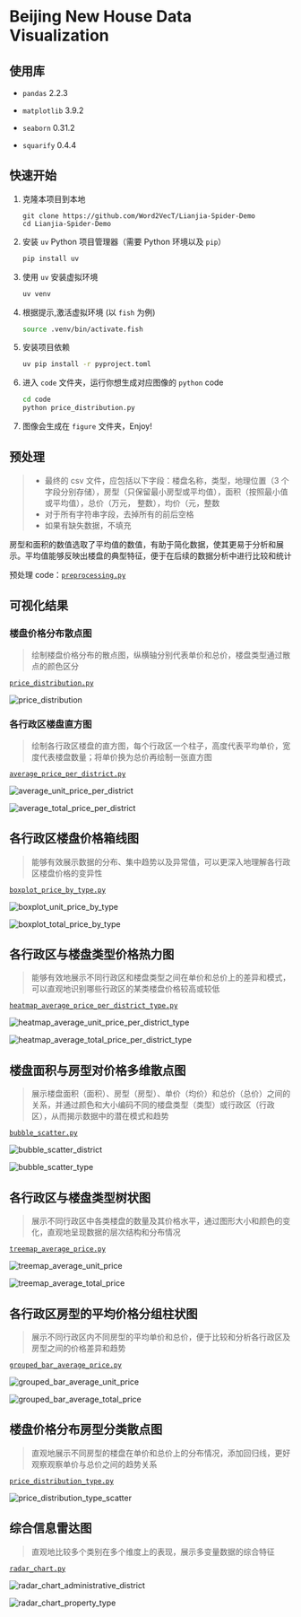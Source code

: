 # Beijing New House Data Visualization

## 使用库

- `pandas` 2.2.3

- `matplotlib` 3.9.2

- `seaborn` 0.31.2

- `squarify` 0.4.4

## 快速开始

1. 克隆本项目到本地

    ```git
    git clone https://github.com/Word2VecT/Lianjia-Spider-Demo
    cd Lianjia-Spider-Demo
    ```

2. 安装 `uv` Python 项目管理器（需要 Python 环境以及 `pip`）

    ```bash
    pip install uv
    ```

3. 使用 `uv` 安装虚拟环境

    ```bash
    uv venv
    ```

4. 根据提示,激活虚拟环境 (以 `fish` 为例)

    ```bash
    source .venv/bin/activate.fish
    ```

5. 安装项目依赖

    ```bash
    uv pip install -r pyproject.toml
    ```

6. 进入 `code` 文件夹，运行你想生成对应图像的 `python` code

    ```bash
    cd code
    python price_distribution.py
    ```

7. 图像会生成在 `figure` 文件夹，Enjoy!

## 预处理

> - 最终的 csv 文件，应包括以下字段：楼盘名称，类型，地理位置（3 个字段分别存储），房型（只保留最小房型或平均值），面积（按照最小值或平均值），总价（万元， 整数），均价（元，整数
> - 对于所有字符串字段，去掉所有的前后空格
> - 如果有缺失数据，不填充

房型和面积的数值选取了平均值的数值，有助于简化数据，使其更易于分析和展示。平均值能够反映出楼盘的典型特征，便于在后续的数据分析中进行比较和统计

预处理 code：[`preprocessing.py`](code/preprocessing.py)

## 可视化结果

### 楼盘价格分布散点图

> 绘制楼盘价格分布的散点图，纵横轴分别代表单价和总价，楼盘类型通过散点的颜色区分

[`price_distribution.py`](code/price_distribution.py)

![price_distribution](figure/price_distribution.png)

### 各行政区楼盘直方图

> 绘制各行政区楼盘的直方图，每个行政区一个柱子，高度代表平均单价，宽度代表楼盘数量；将单价换为总价再绘制一张直方图

[`average_price_per_district.py`](code/average_price_per_district.py)

![average_unit_price_per_district](figure/average_unit_price_per_district.png)

![average_total_price_per_district](figure/average_total_price_per_district.png)

## 各行政区楼盘价格箱线图

> 能够有效展示数据的分布、集中趋势以及异常值，可以更深入地理解各行政区楼盘价格的变异性

[`boxplot_price_by_type.py`](code/boxplot_price_by_type.py)

![boxplot_unit_price_by_type](figure/boxplot_unit_price_by_type.png)

![boxplot_total_price_by_type](figure/boxplot_total_price_by_type.png)

## 各行政区与楼盘类型价格热力图

> 能够有效地展示不同行政区和楼盘类型之间在单价和总价上的差异和模式，可以直观地识别哪些行政区的某类楼盘价格较高或较低

[`heatmap_average_price_per_district_type.py`](code/heatmap_average_price_per_district_type.py)

![heatmap_average_unit_price_per_district_type](figure/heatmap_average_unit_price_per_district_type.png)

![heatmap_average_total_price_per_district_type](figure/heatmap_average_total_price_per_district_type.png)

## 楼盘面积与房型对价格多维散点图

> 展示楼盘面积（面积）、房型（房型）、单价（均价）和总价（总价）之间的关系，并通过颜色和大小编码不同的楼盘类型（类型）或行政区（行政区），从而揭示数据中的潜在模式和趋势

[`bubble_scatter.py`](code/bubble_scatter.py)

![bubble_scatter_district](figure/bubble_scatter_district.png)

![bubble_scatter_type](figure/bubble_scatter_type.png)

## 各行政区与楼盘类型树状图

> 展示不同行政区中各类楼盘的数量及其价格水平，通过图形大小和颜色的变化，直观地呈现数据的层次结构和分布情况

[`treemap_average_price.py`](code/treemap_average_price.py)

![treemap_average_unit_price](figure/treemap_average_unit_price.png)

![treemap_average_total_price](figure/treemap_average_total_price.png)

## 各行政区房型的平均价格分组柱状图

> 展示不同行政区内不同房型的平均单价和总价，便于比较和分析各行政区及房型之间的价格差异和趋势

[`grouped_bar_average_price.py`](code/grouped_bar_average_price.py)

![grouped_bar_average_unit_price](figure/grouped_bar_average_unit_price.png)

![grouped_bar_average_total_price](figure/grouped_bar_average_total_price.png)

## 楼盘价格分布房型分类散点图

> 直观地展示不同房型的楼盘在单价和总价上的分布情况，添加回归线，更好观察观察单价与总价之间的趋势关系

[`price_distribution_type.py`](code/price_distribution_type.py)

![price_distribution_type_scatter](figure/price_distribution_type_scatter.png)

## 综合信息雷达图

> 直观地比较多个类别在多个维度上的表现，展示多变量数据的综合特征

[`radar_chart.py`](code/radar_chart.py)

![radar_chart_administrative_district](figure/radar_chart_administrative_district.png)

![radar_chart_property_type](figure/radar_chart_property_type.png)